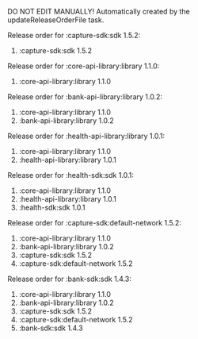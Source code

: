 DO NOT EDIT MANUALLY!
Automatically created by the updateReleaseOrderFile task.

Release order for :capture-sdk:sdk 1.5.2:
 1. :capture-sdk:sdk 1.5.2

Release order for :core-api-library:library 1.1.0:
 1. :core-api-library:library 1.1.0

Release order for :bank-api-library:library 1.0.2:
 1. :core-api-library:library 1.1.0
 2. :bank-api-library:library 1.0.2

Release order for :health-api-library:library 1.0.1:
 1. :core-api-library:library 1.1.0
 2. :health-api-library:library 1.0.1

Release order for :health-sdk:sdk 1.0.1:
 1. :core-api-library:library 1.1.0
 2. :health-api-library:library 1.0.1
 3. :health-sdk:sdk 1.0.1

Release order for :capture-sdk:default-network 1.5.2:
 1. :core-api-library:library 1.1.0
 2. :bank-api-library:library 1.0.2
 3. :capture-sdk:sdk 1.5.2
 4. :capture-sdk:default-network 1.5.2

Release order for :bank-sdk:sdk 1.4.3:
 1. :core-api-library:library 1.1.0
 2. :bank-api-library:library 1.0.2
 3. :capture-sdk:sdk 1.5.2
 4. :capture-sdk:default-network 1.5.2
 5. :bank-sdk:sdk 1.4.3

